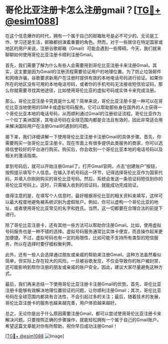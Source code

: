 # 哥伦比亚注册卡怎么注册gmail？[[TG💪+ @esim1088](https://t.me/s/esim1088)]

在这个信息爆炸的时代，拥有一个属于自己的邮箱账号是必不可少的。无论是工作、学习还是生活，邮箱都扮演着重要的角色。然而，对于一些居住在特定国家或地区的用户来说，注册谷歌邮箱（Gmail）可能会遇到一些障碍。今天，我们就来聊聊如何使用哥伦比亚注册卡顺利注册Gmail。

首先，我们需要了解为什么有些人会需要用到哥伦比亚注册卡来注册Gmail。其实，这主要是因为Gmail的注册流程需要验证用户的地理位置。为了防止垃圾邮件和网络诈骗，谷歌要求新用户在注册时提供有效的本地电话号码进行验证。如果你所在的地区没有可用的本地电话号码，或者你的手机号码无法接收短信验证码，那么你就需要寻找其他途径，比如使用哥伦比亚的虚拟号码或实体卡来完成注册。

那么，哥伦比亚注册卡究竟是什么呢？简单来说，哥伦比亚注册卡是一种可以在哥伦比亚当地使用的SIM卡或虚拟号码服务。它可以帮助那些身在国外的人士获得一个哥伦比亚本地的电话号码，从而顺利通过Gmail的注册验证流程。哥伦比亚作为一个拉丁美洲国家，其电话号码在全球范围内都是合法且有效的，因此非常适合用来解决国际用户在注册Gmail时遇到的问题。

接下来，我们详细讲解一下使用哥伦比亚注册卡注册Gmail的具体步骤。首先，你需要购买一张哥伦比亚注册卡。现在市面上有很多提供此类服务的商家，你可以选择信誉较好的平台进行购买。购买后，你会收到一个哥伦比亚本地的电话号码以及相关的激活指南。

拿到号码后，就可以开始注册Gmail了。打开Gmail官网，点击“创建账户”按钮，按照提示填写个人信息。在输入手机号码这一环节，记得选择哥伦比亚作为国家代码，并填入你刚刚购买的哥伦比亚号码。然后，系统会发送一条验证码短信到你的哥伦比亚号码上。这时，只需输入收到的验证码，就能成功完成验证。

值得注意的是，在填写个人信息时，最好根据哥伦比亚的相关资料来填写，这样可以最大程度地避免被系统识别为虚假账户。例如，你可以虚构一个哥伦比亚的地址，或者使用哥伦比亚常见的名字和姓氏。当然，这一切都要在合理合法的前提下进行。

除了哥伦比亚注册卡，还有其他一些方法可以帮助你注册Gmail。比如，使用虚拟号码服务也是一种不错的选择。虚拟号码服务通常比实体卡便宜，而且操作起来更加便捷。不过，虚拟号码也有一定的局限性，比如可能不支持所有类型的短信服务，所以在选择时要仔细权衡利弊。

此外，还有一些人会选择通过朋友或亲戚的帮助来注册Gmail。这种方法虽然看似简单，但实际上存在较大的风险。一旦被谷歌发现，不仅会导致你的账户被封禁，还可能影响到帮你注册的朋友或亲戚的账户安全。因此，建议大家尽量避免这种方式。

最后，我们再来总结一下使用哥伦比亚注册卡注册Gmail的优势。首先，哥伦比亚注册卡能够有效解决地理位置验证的问题，让你顺利注册Gmail；其次，哥伦比亚号码在全球范围内都具有合法性，不会引起过多的关注；最后，随着技术的发展，哥伦比亚注册卡的服务也越来越完善，用户体验越来越好。

总之，无论你是出于什么原因需要注册Gmail，都可以尝试使用哥伦比亚注册卡来解决问题。只要按照正确的步骤操作，就能轻松拥有一个属于自己的Gmail账户。希望这篇文章能对你有所帮助，祝你早日成功注册Gmail！

[[TG💪+ @esim1088](https://t.me/s/esim1088) ![Image](https://i.postimg.cc/4NQfJmqS/Snipaste-2025-05-13-00-14-12.png)]